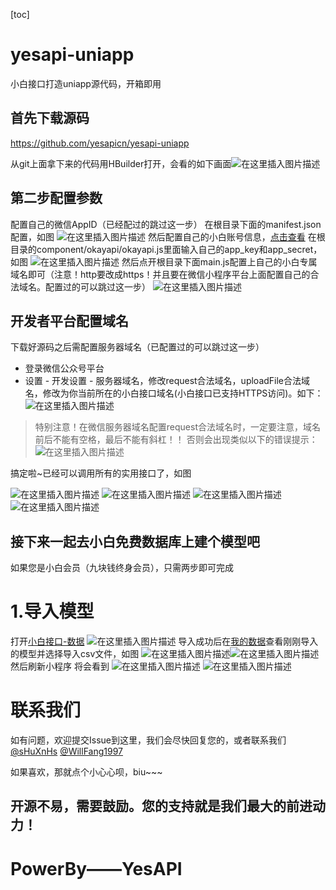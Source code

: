 [toc]
# yesapi-uniapp
小白接口打造uniapp源代码，开箱即用
## 首先下载源码
https://github.com/yesapicn/yesapi-uniapp

从git上面拿下来的代码用HBuilder打开，会看的如下画面![在这里插入图片描述](https://img-blog.csdnimg.cn/20190425135643365.png?x-oss-process=image/watermark,type_ZmFuZ3poZW5naGVpdGk,shadow_10,text_aHR0cHM6Ly9ibG9nLmNzZG4ubmV0L3dlaXhpbl80MjkzMjM2OQ==,size_16,color_FFFFFF,t_70)

## 第二步配置参数

配置自己的微信AppID（已经配过的跳过这一步）
在根目录下面的manifest.json配置，如图
![在这里插入图片描述](https://img-blog.csdnimg.cn/20190425140136220.jpg?x-oss-process=image/watermark,type_ZmFuZ3poZW5naGVpdGk,shadow_10,text_aHR0cHM6Ly9ibG9nLmNzZG4ubmV0L3dlaXhpbl80MjkzMjM2OQ==,size_16,color_FFFFFF,t_70)
然后配置自己的小白账号信息，[点击查看](http://open.yesapi.cn/?r=App/Mine)
在根目录的component/okayapi/okayapi.js里面输入自己的app_key和app_secret，如图
![在这里插入图片描述](https://img-blog.csdnimg.cn/20190425140442282.png?x-oss-process=image/watermark,type_ZmFuZ3poZW5naGVpdGk,shadow_10,text_aHR0cHM6Ly9ibG9nLmNzZG4ubmV0L3dlaXhpbl80MjkzMjM2OQ==,size_16,color_FFFFFF,t_70)
然后点开根目录下面main.js配置上自己的小白专属域名即可（注意！http要改成https！并且要在微信小程序平台上面配置自己的合法域名。配置过的可以跳过这一步）
![在这里插入图片描述](https://img-blog.csdnimg.cn/20190425140606595.png?x-oss-process=image/watermark,type_ZmFuZ3poZW5naGVpdGk,shadow_10,text_aHR0cHM6Ly9ibG9nLmNzZG4ubmV0L3dlaXhpbl80MjkzMjM2OQ==,size_16,color_FFFFFF,t_70)
## 开发者平台配置域名
下载好源码之后需配置服务器域名（已配置过的可以跳过这一步）

+ 登录微信公众号平台
+ 设置 - 开发设置 - 服务器域名，修改request合法域名，uploadFile合法域名，修改为你当前所在的小白接口域名(小白接口已支持HTTPS访问)。如下：
![在这里插入图片描述](http://cdn7.phalapi.net/20180325091907_c20c1b1cb2a0f9822c4faad47557be7c)

> 特别注意！在微信服务器域名配置request合法域名时，一定要注意，域名前后不能有空格，最后不能有斜杠！！
否则会出现类似以下的错误提示：
![在这里插入图片描述](http://cdn7.okayapi.com/20180820224318_af9c1b0360728a590ce0879a2a6f0c93.png)

搞定啦~已经可以调用所有的实用接口了，如图

![在这里插入图片描述](https://img-blog.csdnimg.cn/20190425141121971.png?x-oss-process=image/watermark,type_ZmFuZ3poZW5naGVpdGk,shadow_10,text_aHR0cHM6Ly9ibG9nLmNzZG4ubmV0L3dlaXhpbl80MjkzMjM2OQ==,size_16,color_FFFFFF,t_70)
![在这里插入图片描述](https://img-blog.csdnimg.cn/20190425141252675.png?x-oss-process=image/watermark,type_ZmFuZ3poZW5naGVpdGk,shadow_10,text_aHR0cHM6Ly9ibG9nLmNzZG4ubmV0L3dlaXhpbl80MjkzMjM2OQ==,size_16,color_FFFFFF,t_70)
![在这里插入图片描述](https://img-blog.csdnimg.cn/20190425141431533.png?x-oss-process=image/watermark,type_ZmFuZ3poZW5naGVpdGk,shadow_10,text_aHR0cHM6Ly9ibG9nLmNzZG4ubmV0L3dlaXhpbl80MjkzMjM2OQ==,size_16,color_FFFFFF,t_70)
![在这里插入图片描述](https://img-blog.csdnimg.cn/20190425141520819.png?x-oss-process=image/watermark,type_ZmFuZ3poZW5naGVpdGk,shadow_10,text_aHR0cHM6Ly9ibG9nLmNzZG4ubmV0L3dlaXhpbl80MjkzMjM2OQ==,size_16,color_FFFFFF,t_70)

## 接下来一起去小白免费数据库上建个模型吧
如果您是小白会员（九块钱终身会员），只需两步即可完成
# 1.导入模型
打开[小白接口-数据](http://open.yesapi.cn/?r=Data/ImportModelFromJson)
![在这里插入图片描述](https://img-blog.csdnimg.cn/20190425142926145.jpg?x-oss-process=image/watermark,type_ZmFuZ3poZW5naGVpdGk,shadow_10,text_aHR0cHM6Ly9ibG9nLmNzZG4ubmV0L3dlaXhpbl80MjkzMjM2OQ==,size_16,color_FFFFFF,t_70)
导入成功后在[我的数据](http://open.yesapi.cn/?r=Data/MyModelsManager)查看刚刚导入的模型并选择导入csv文件，如图
![在这里插入图片描述](https://img-blog.csdnimg.cn/20190425143144470.png?x-oss-process=image/watermark,type_ZmFuZ3poZW5naGVpdGk,shadow_10,text_aHR0cHM6Ly9ibG9nLmNzZG4ubmV0L3dlaXhpbl80MjkzMjM2OQ==,size_16,color_FFFFFF,t_70)![在这里插入图片描述](https://img-blog.csdnimg.cn/20190425143334186.jpg?x-oss-process=image/watermark,type_ZmFuZ3poZW5naGVpdGk,shadow_10,text_aHR0cHM6Ly9ibG9nLmNzZG4ubmV0L3dlaXhpbl80MjkzMjM2OQ==,size_16,color_FFFFFF,t_70)
然后刷新小程序 将会看到
![在这里插入图片描述](https://img-blog.csdnimg.cn/20190425143420846.png?x-oss-process=image/watermark,type_ZmFuZ3poZW5naGVpdGk,shadow_10,text_aHR0cHM6Ly9ibG9nLmNzZG4ubmV0L3dlaXhpbl80MjkzMjM2OQ==,size_16,color_FFFFFF,t_70)
![在这里插入图片描述](https://img-blog.csdnimg.cn/20190425143457468.png?x-oss-process=image/watermark,type_ZmFuZ3poZW5naGVpdGk,shadow_10,text_aHR0cHM6Ly9ibG9nLmNzZG4ubmV0L3dlaXhpbl80MjkzMjM2OQ==,size_16,color_FFFFFF,t_70)
# 联系我们
如有问题，欢迎提交Issue到这里，我们会尽快回复您的，或者联系我们[@sHuXnHs](https://github.com/shuxnhs) [@WillFang1997](https://github.com/WillFang1997)

如果喜欢，那就点个小心心呗，biu~~~


## 开源不易，需要鼓励。您的支持就是我们最大的前进动力！


# PowerBy——YesAPI
